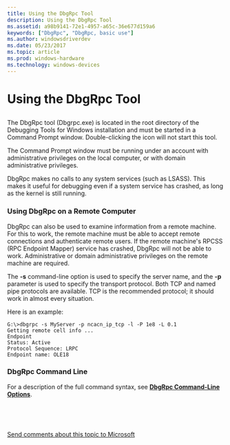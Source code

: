 ```yaml
---
title: Using the DbgRpc Tool
description: Using the DbgRpc Tool
ms.assetid: a98b9141-72e1-4957-a65c-36e677d159a6
keywords: ["DbgRpc", "DbgRpc, basic use"]
ms.author: windowsdriverdev
ms.date: 05/23/2017
ms.topic: article
ms.prod: windows-hardware
ms.technology: windows-devices
---
```


# Using the DbgRpc Tool


## <span id="ddk_using_the_dbgrpc_tool_dbg"></span><span id="DDK_USING_THE_DBGRPC_TOOL_DBG"></span>


The DbgRpc tool (Dbgrpc.exe) is located in the root directory of the Debugging Tools for Windows installation and must be started in a Command Prompt window. Double-clicking the icon will not start this tool.

The Command Prompt window must be running under an account with administrative privileges on the local computer, or with domain administrative privileges.

DbgRpc makes no calls to any system services (such as LSASS). This makes it useful for debugging even if a system service has crashed, as long as the kernel is still running.

### <span id="using_dbgrpc_on_a_remote_computer"></span><span id="USING_DBGRPC_ON_A_REMOTE_COMPUTER"></span>Using DbgRpc on a Remote Computer

DbgRpc can also be used to examine information from a remote machine. For this to work, the remote machine must be able to accept remote connections and authenticate remote users. If the remote machine's RPCSS (RPC Endpoint Mapper) service has crashed, DbgRpc will not be able to work. Administrative or domain administrative privileges on the remote machine are required.

The **-s** command-line option is used to specify the server name, and the **-p** parameter is used to specify the transport protocol. Both TCP and named pipe protocols are available. TCP is the recommended protocol; it should work in almost every situation.

Here is an example:

```
G:\>dbgrpc -s MyServer -p ncacn_ip_tcp -l -P 1e8 -L 0.1
Getting remote cell info ...
Endpoint
Status: Active
Protocol Sequence: LRPC
Endpoint name: OLE18
```

### <span id="dbgrpc_command_line"></span><span id="DBGRPC_COMMAND_LINE"></span>DbgRpc Command Line

For a description of the full command syntax, see [**DbgRpc Command-Line Options**](dbgrpc-command-line-options.md).

 

 

[Send comments about this topic to Microsoft](mailto:wsddocfb@microsoft.com?subject=Documentation%20feedback%20[debugger\debugger]:%20Using%20the%20DbgRpc%20Tool%20%20RELEASE:%20%285/15/2017%29&body=%0A%0APRIVACY%20STATEMENT%0A%0AWe%20use%20your%20feedback%20to%20improve%20the%20documentation.%20We%20don't%20use%20your%20email%20address%20for%20any%20other%20purpose,%20and%20we'll%20remove%20your%20email%20address%20from%20our%20system%20after%20the%20issue%20that%20you're%20reporting%20is%20fixed.%20While%20we're%20working%20to%20fix%20this%20issue,%20we%20might%20send%20you%20an%20email%20message%20to%20ask%20for%20more%20info.%20Later,%20we%20might%20also%20send%20you%20an%20email%20message%20to%20let%20you%20know%20that%20we've%20addressed%20your%20feedback.%0A%0AFor%20more%20info%20about%20Microsoft's%20privacy%20policy,%20see%20http://privacy.microsoft.com/default.aspx. "Send comments about this topic to Microsoft")




